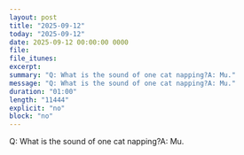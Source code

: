 ```yaml
---
layout: post
title: "2025-09-12"
today: "2025-09-12"
date: 2025-09-12 00:00:00 0000
file:
file_itunes:
excerpt:
summary: "Q: What is the sound of one cat napping?A: Mu."
message: "Q: What is the sound of one cat napping?A: Mu."
duration: "01:00"
length: "11444"
explicit: "no"
block: "no"
---
```

Q: What is the sound of one cat napping?A: Mu.


